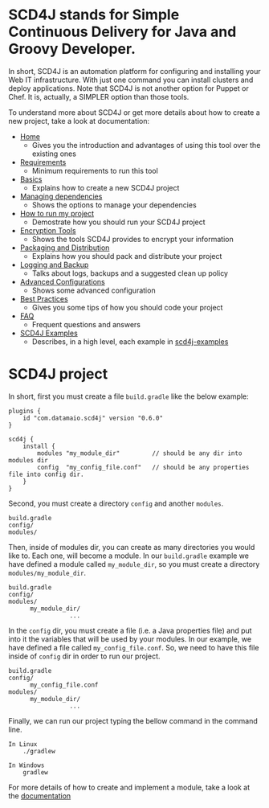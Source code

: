 SCD4J stands for Simple Continuous Delivery for Java and Groovy Developer. 
=============

In short, SCD4J is an automation platform for configuring and installing your Web IT infrastructure. With just one command you can install clusters and deploy applications. Note that SCD4J is not another option for Puppet or Chef. It is, actually, a SIMPLER option than those tools.

To understand more about SCD4J or get more details about how to create a new project, take a look at documentation:

* [Home](https://github.com/scd4j/gradle-plugins/wiki)
    * Gives you the introduction and advantages of using this tool over the existing ones 
* [Requirements](https://github.com/scd4j/gradle-plugins/wiki/01.-Requirements)
    * Minimum requirements to run this tool 
* [Basics](https://github.com/scd4j/gradle-plugins/wiki/02.-Basics)
    * Explains how to create a new SCD4J project 
* [Managing dependencies](https://github.com/scd4j/gradle-plugins/wiki/03.-Managing-dependencies)
    * Shows the options to manage your dependencies 
* [How to run my project](https://github.com/scd4j/gradle-plugins/wiki/04.-How-to-run-my-project)
    * Demostrate how you should run your SCD4J project
* [Encryption Tools](https://github.com/scd4j/gradle-plugins/wiki/05.-Encryption-Tools)
    * Shows the tools SCD4J provides to encrypt your information
* [Packaging and Distribution](https://github.com/scd4j/gradle-plugins/wiki/06.-Packaging-and-Distribution)
    * Explains how you should pack and distribute your project 
* [Logging and Backup](https://github.com/scd4j/gradle-plugins/wiki/07.-Logging-and-Backup)
    * Talks about logs, backups and a suggested clean up policy
* [Advanced Configurations](https://github.com/scd4j/gradle-plugins/wiki/08.-Advanced-Configurations)
    * Shows some advanced configuration
* [Best Practices](https://github.com/scd4j/gradle-plugins/wiki/09.-Best-Practices)
    * Gives you some tips of how you should code your project 
* [FAQ](https://github.com/scd4j/gradle-plugins/wiki/10.-FAQ)
    * Frequent questions and answers
* [SCD4J Examples](https://github.com/scd4j/gradle-plugins/wiki/11.-SCD4J-Examples)
    * Describes, in a high level, each example in [scd4j-examples](https://github.com/scd4j/gradle-plugins/tree/master/scd4j-examples)


SCD4J project
=============

In short, first you must create a file `build.gradle` like the below example:

```
plugins {
    id "com.datamaio.scd4j" version "0.6.0"
}

scd4j {
    install {
        modules "my_module_dir"         // should be any dir into modules dir
        config  "my_config_file.conf"	// should be any properties file into config dir.
    }
}
```

Second, you must create a directory `config` and another `modules`. 

```
build.gradle
config/
modules/
```

Then, inside of modules dir, you can create as many directories you would like to. Each one, will become a module. In our `build.gradle` example we have defined a module called `my_module_dir`, so you must create a directory `modules/my_module_dir`.

```
build.gradle
config/
modules/
      my_module_dir/
                 ...
```

In the `config` dir, you must create a file (i.e. a Java properties file) and put into it the variables that will be used by your modules. In our example, we have defined a file called `my_config_file.conf`. So, we need to have this file inside of `config` dir in order to run our project.

```
build.gradle
config/
      my_config_file.conf
modules/
      my_module_dir/
                 ...
```

Finally, we can run our project typing the bellow command in the command line.

```
In Linux
    ./gradlew
    
In Windows
    gradlew
```    

For more details of how to create and implement a module, take a look at the  [documentation](https://github.com/scd4j/gradle-plugins/wiki/02.-Basics)
